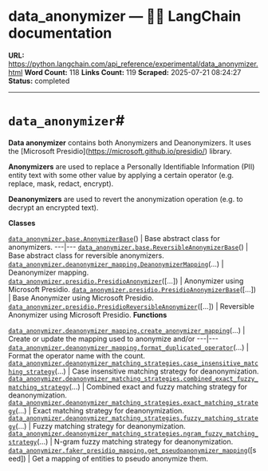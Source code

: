 # data_anonymizer — 🦜🔗 LangChain  documentation

**URL:** https://python.langchain.com/api_reference/experimental/data_anonymizer.html
**Word Count:** 118
**Links Count:** 119
**Scraped:** 2025-07-21 08:24:27
**Status:** completed

---

# `data_anonymizer`\#

**Data anonymizer** contains both Anonymizers and Deanonymizers. It uses the \[Microsoft Presidio\]\(<https://microsoft.github.io/presidio/>\) library.

**Anonymizers** are used to replace a Personally Identifiable Information \(PII\) entity text with some other value by applying a certain operator \(e.g. replace, mask, redact, encrypt\).

**Deanonymizers** are used to revert the anonymization operation \(e.g. to decrypt an encrypted text\).

**Classes**

[`data_anonymizer.base.AnonymizerBase`](https://python.langchain.com/api_reference/experimental/data_anonymizer/langchain_experimental.data_anonymizer.base.AnonymizerBase.html#langchain_experimental.data_anonymizer.base.AnonymizerBase "langchain_experimental.data_anonymizer.base.AnonymizerBase")\(\) | Base abstract class for anonymizers.   ---|---   [`data_anonymizer.base.ReversibleAnonymizerBase`](https://python.langchain.com/api_reference/experimental/data_anonymizer/langchain_experimental.data_anonymizer.base.ReversibleAnonymizerBase.html#langchain_experimental.data_anonymizer.base.ReversibleAnonymizerBase "langchain_experimental.data_anonymizer.base.ReversibleAnonymizerBase")\(\) | Base abstract class for reversible anonymizers.   [`data_anonymizer.deanonymizer_mapping.DeanonymizerMapping`](https://python.langchain.com/api_reference/experimental/data_anonymizer/langchain_experimental.data_anonymizer.deanonymizer_mapping.DeanonymizerMapping.html#langchain_experimental.data_anonymizer.deanonymizer_mapping.DeanonymizerMapping "langchain_experimental.data_anonymizer.deanonymizer_mapping.DeanonymizerMapping")\(...\) | Deanonymizer mapping.   [`data_anonymizer.presidio.PresidioAnonymizer`](https://python.langchain.com/api_reference/experimental/data_anonymizer/langchain_experimental.data_anonymizer.presidio.PresidioAnonymizer.html#langchain_experimental.data_anonymizer.presidio.PresidioAnonymizer "langchain_experimental.data_anonymizer.presidio.PresidioAnonymizer")\(\[...\]\) | Anonymizer using Microsoft Presidio.   [`data_anonymizer.presidio.PresidioAnonymizerBase`](https://python.langchain.com/api_reference/experimental/data_anonymizer/langchain_experimental.data_anonymizer.presidio.PresidioAnonymizerBase.html#langchain_experimental.data_anonymizer.presidio.PresidioAnonymizerBase "langchain_experimental.data_anonymizer.presidio.PresidioAnonymizerBase")\(\[...\]\) | Base Anonymizer using Microsoft Presidio.   [`data_anonymizer.presidio.PresidioReversibleAnonymizer`](https://python.langchain.com/api_reference/experimental/data_anonymizer/langchain_experimental.data_anonymizer.presidio.PresidioReversibleAnonymizer.html#langchain_experimental.data_anonymizer.presidio.PresidioReversibleAnonymizer "langchain_experimental.data_anonymizer.presidio.PresidioReversibleAnonymizer")\(\[...\]\) | Reversible Anonymizer using Microsoft Presidio.      **Functions**

[`data_anonymizer.deanonymizer_mapping.create_anonymizer_mapping`](https://python.langchain.com/api_reference/experimental/data_anonymizer/langchain_experimental.data_anonymizer.deanonymizer_mapping.create_anonymizer_mapping.html#langchain_experimental.data_anonymizer.deanonymizer_mapping.create_anonymizer_mapping "langchain_experimental.data_anonymizer.deanonymizer_mapping.create_anonymizer_mapping")\(...\) | Create or update the mapping used to anonymize and/or   ---|---   [`data_anonymizer.deanonymizer_mapping.format_duplicated_operator`](https://python.langchain.com/api_reference/experimental/data_anonymizer/langchain_experimental.data_anonymizer.deanonymizer_mapping.format_duplicated_operator.html#langchain_experimental.data_anonymizer.deanonymizer_mapping.format_duplicated_operator "langchain_experimental.data_anonymizer.deanonymizer_mapping.format_duplicated_operator")\(...\) | Format the operator name with the count.   [`data_anonymizer.deanonymizer_matching_strategies.case_insensitive_matching_strategy`](https://python.langchain.com/api_reference/experimental/data_anonymizer/langchain_experimental.data_anonymizer.deanonymizer_matching_strategies.case_insensitive_matching_strategy.html#langchain_experimental.data_anonymizer.deanonymizer_matching_strategies.case_insensitive_matching_strategy "langchain_experimental.data_anonymizer.deanonymizer_matching_strategies.case_insensitive_matching_strategy")\(...\) | Case insensitive matching strategy for deanonymization.   [`data_anonymizer.deanonymizer_matching_strategies.combined_exact_fuzzy_matching_strategy`](https://python.langchain.com/api_reference/experimental/data_anonymizer/langchain_experimental.data_anonymizer.deanonymizer_matching_strategies.combined_exact_fuzzy_matching_strategy.html#langchain_experimental.data_anonymizer.deanonymizer_matching_strategies.combined_exact_fuzzy_matching_strategy "langchain_experimental.data_anonymizer.deanonymizer_matching_strategies.combined_exact_fuzzy_matching_strategy")\(...\) | Combined exact and fuzzy matching strategy for deanonymization.   [`data_anonymizer.deanonymizer_matching_strategies.exact_matching_strategy`](https://python.langchain.com/api_reference/experimental/data_anonymizer/langchain_experimental.data_anonymizer.deanonymizer_matching_strategies.exact_matching_strategy.html#langchain_experimental.data_anonymizer.deanonymizer_matching_strategies.exact_matching_strategy "langchain_experimental.data_anonymizer.deanonymizer_matching_strategies.exact_matching_strategy")\(...\) | Exact matching strategy for deanonymization.   [`data_anonymizer.deanonymizer_matching_strategies.fuzzy_matching_strategy`](https://python.langchain.com/api_reference/experimental/data_anonymizer/langchain_experimental.data_anonymizer.deanonymizer_matching_strategies.fuzzy_matching_strategy.html#langchain_experimental.data_anonymizer.deanonymizer_matching_strategies.fuzzy_matching_strategy "langchain_experimental.data_anonymizer.deanonymizer_matching_strategies.fuzzy_matching_strategy")\(...\) | Fuzzy matching strategy for deanonymization.   [`data_anonymizer.deanonymizer_matching_strategies.ngram_fuzzy_matching_strategy`](https://python.langchain.com/api_reference/experimental/data_anonymizer/langchain_experimental.data_anonymizer.deanonymizer_matching_strategies.ngram_fuzzy_matching_strategy.html#langchain_experimental.data_anonymizer.deanonymizer_matching_strategies.ngram_fuzzy_matching_strategy "langchain_experimental.data_anonymizer.deanonymizer_matching_strategies.ngram_fuzzy_matching_strategy")\(...\) | N-gram fuzzy matching strategy for deanonymization.   [`data_anonymizer.faker_presidio_mapping.get_pseudoanonymizer_mapping`](https://python.langchain.com/api_reference/experimental/data_anonymizer/langchain_experimental.data_anonymizer.faker_presidio_mapping.get_pseudoanonymizer_mapping.html#langchain_experimental.data_anonymizer.faker_presidio_mapping.get_pseudoanonymizer_mapping "langchain_experimental.data_anonymizer.faker_presidio_mapping.get_pseudoanonymizer_mapping")\(\[seed\]\) | Get a mapping of entities to pseudo anonymize them.